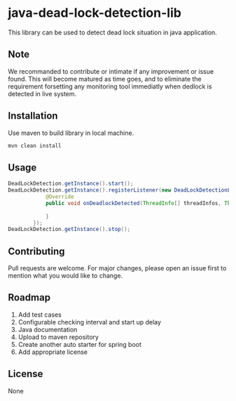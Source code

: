 # java-dead-lock-detection-lib

This library can be used to detect dead lock situation in java application.   

## Note
We recommanded to contribute or intimate if any improvement or issue found. This will become matured as time  goes, and to eliminate the requirement forsetting any monitoring tool immediatly when dedlock is detected in live system.

## Installation

Use maven to build library in local machine.

```bash
mvn clean install
```

## Usage

```java
DeadLockDetection.getInstance().start();
DeadLockDetection.getInstance().registerListener(new DeadLockDetectionListener() {
            @Override
            public void onDeadlockDetected(ThreadInfo[] threadInfos, ThreadInfo[] threadInfoLockings) {
               
            }
        });
DeadLockDetection.getInstance().stop();
```

## Contributing
Pull requests are welcome. For major changes, please open an issue first to mention what you would like to change.

## Roadmap
1. Add test cases
2. Configurable checking interval and start up 
delay
3. Java documentation
4. Upload to maven repository
5. Create another auto starter for spring boot
6. Add appropriate license
## License
None
